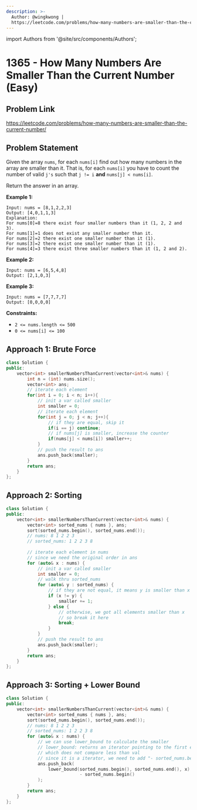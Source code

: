 ```yaml
---
description: >-
  Author: @wingkwong |
  https://leetcode.com/problems/how-many-numbers-are-smaller-than-the-current-number/
---
```


import Authors from '@site/src/components/Authors';

# 1365 - How Many Numbers Are Smaller Than the Current Number (Easy)

## Problem Link

https://leetcode.com/problems/how-many-numbers-are-smaller-than-the-current-number/

## Problem Statement

Given the array `nums`, for each `nums[i]` find out how many numbers in the array are smaller than it. That is, for each `nums[i]` you have to count the number of valid `j's` such that `j != i` **and** `nums[j] < nums[i]`.

Return the answer in an array.&#x20;

**Example 1:**

```
Input: nums = [8,1,2,2,3]
Output: [4,0,1,1,3]
Explanation: 
For nums[0]=8 there exist four smaller numbers than it (1, 2, 2 and 3). 
For nums[1]=1 does not exist any smaller number than it.
For nums[2]=2 there exist one smaller number than it (1). 
For nums[3]=2 there exist one smaller number than it (1). 
For nums[4]=3 there exist three smaller numbers than it (1, 2 and 2).
```

**Example 2:**

```
Input: nums = [6,5,4,8]
Output: [2,1,0,3]
```

**Example 3:**

```
Input: nums = [7,7,7,7]
Output: [0,0,0,0]
```

**Constraints:**

* `2 <= nums.length <= 500`
* `0 <= nums[i] <= 100`

## Approach 1: Brute Force

<Authors names="@wingkwong"/>

```cpp
class Solution {
public:
    vector<int> smallerNumbersThanCurrent(vector<int>& nums) {
        int n = (int) nums.size();
        vector<int> ans;
        // iterate each element
        for(int i = 0; i < n; i++){
            // init a var called smaller
            int smaller = 0;
            // iterate each element
            for(int j = 0; j < n; j++){
                // if they are equal, skip it
                if(i == j) continue;
                // if nums[j] is smaller, increase the counter
                if(nums[j] < nums[i]) smaller++;
            }
            // push the result to ans
            ans.push_back(smaller);
        }
        return ans;
    }
};
```

## Approach 2: Sorting

<Authors names="@wingkwong"/>

```cpp
class Solution {
public:
    vector<int> smallerNumbersThanCurrent(vector<int>& nums) {
        vector<int> sorted_nums { nums }, ans;
        sort(sorted_nums.begin(), sorted_nums.end());
        // nums: 8 1 2 2 3
        // sorted_nums: 1 2 2 3 8
        
        // iterate each element in nums
        // since we need the original order in ans
        for (auto& x : nums) {
            // init a var called smaller
            int smaller = 0;
            // walk thru sorted_nums
            for (auto& y : sorted_nums) {
                // if they are not equal, it means y is smaller than x
                if (x != y) {
                    smaller += 1;
                } else {
                    // otherwise, we got all elements smaller than x
                    // so break it here
                    break;
                }
            }
            // push the result to ans
            ans.push_back(smaller);
        }
        return ans;
    }
};
```

## Approach 3: Sorting + Lower Bound

<Authors names="@wingkwong"/>

```cpp
class Solution {
public:
    vector<int> smallerNumbersThanCurrent(vector<int>& nums) {
        vector<int> sorted_nums { nums }, ans;
        sort(sorted_nums.begin(), sorted_nums.end());
        // nums: 8 1 2 2 3
        // sorted_nums: 1 2 2 3 8
        for (auto& x : nums) {
            // we can use lower_bound to calculate the smaller 
            // lower_bound: returns an iterator pointing to the first element in the range [first,last) 
            // which does not compare less than val
            // since it is a iterator, we need to add "- sorted_nums.begin()" to get the number of elements.
            ans.push_back(
                lower_bound(sorted_nums.begin(), sorted_nums.end(), x) 
                            - sorted_nums.begin()
            );
        }
        return ans;
    }
};
```